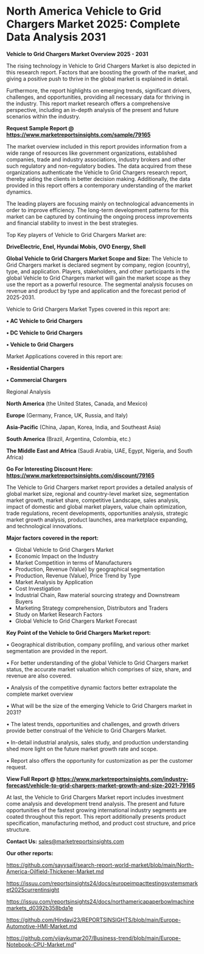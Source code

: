 # North America Vehicle to Grid Chargers Market 2025: Complete Data Analysis 2031

<Strong> Vehicle to Grid Chargers Market Overview 2025 - 2031</strong>

The rising technology in Vehicle to Grid Chargers Market is also depicted in this research report. Factors that are boosting the growth of the market, and giving a positive push to thrive in the global market is explained in detail.

Furthermore, the report highlights on emerging trends, significant drivers, challenges, and opportunities, providing all necessary data for thriving in the industry. This report market research offers a comprehensive perspective, including an in-depth analysis of the present and future scenarios within the industry.

<strong>Request Sample Report @ <a href=https://www.marketreportsinsights.com/sample/79165>https://www.marketreportsinsights.com/sample/79165</a></strong>

The market overview included in this report provides information from a wide range of resources like government organizations, established companies, trade and industry associations, industry brokers and other such regulatory and non-regulatory bodies. The data acquired from these organizations authenticate the Vehicle to Grid Chargers research report, thereby aiding the clients in better decision making. Additionally, the data provided in this report offers a contemporary understanding of the market dynamics.

The leading players are focusing mainly on technological advancements in order to improve efficiency. The long-term development patterns for this market can be captured by continuing the ongoing process improvements and financial stability to invest in the best strategies.

Top Key players of Vehicle to Grid Chargers Market are:

<strong>DriveElectric, Enel, Hyundai Mobis, OVO Energy, Shell</strong>

<strong><b>Global Vehicle to Grid Chargers Market Scope and Size:</b></strong>
The Vehicle to Grid Chargers market is declared segment by company, region (country), type, and application. Players, stakeholders, and other participants in the global Vehicle to Grid Chargers market will gain the market scope as they use the report as a powerful resource. The segmental analysis focuses on revenue and product by type and application and the forecast period of 2025-2031.

Vehicle to Grid Chargers Market Types covered in this report are:

<strong>• AC Vehicle to Grid Chargers

• DC Vehicle to Grid Chargers

• Vehicle to Grid Chargers</strong>

Market Applications covered in this report are:

<strong>• Residential Chargers

• Commercial Chargers</strong> 

Regional Analysis

<strong>North America</strong> (the United States, Canada, and Mexico)

<strong>Europe</strong> (Germany, France, UK, Russia, and Italy)

<strong>Asia-Pacific</strong> (China, Japan, Korea, India, and Southeast Asia)

<strong>South America</strong> (Brazil, Argentina, Colombia, etc.)

<strong>The Middle East and Africa</strong> (Saudi Arabia, UAE, Egypt, Nigeria, and South Africa)

<strong>Go For Interesting Discount Here: <a href=https://www.marketreportsinsights.com/discount/79165>https://www.marketreportsinsights.com/discount/79165</a></strong>

The Vehicle to Grid Chargers market report provides a detailed analysis of global market size, regional and country-level market size, segmentation market growth, market share, competitive Landscape, sales analysis, impact of domestic and global market players, value chain optimization, trade regulations, recent developments, opportunities analysis, strategic market growth analysis, product launches, area marketplace expanding, and technological innovations.

<strong><b>Major factors covered in the report:</b></strong>
<ul>
  <li>Global Vehicle to Grid Chargers Market </li>
  <li>Economic Impact on the Industry</li>
  <li>Market Competition in terms of Manufacturers</li>
  <li>Production, Revenue (Value) by geographical segmentation</li>
  <li>Production, Revenue (Value), Price Trend by Type</li>
  <li>Market Analysis by Application</li>
  <li>Cost Investigation</li>
  <li>Industrial Chain, Raw material sourcing strategy and Downstream Buyers</li>
  <li>Marketing Strategy comprehension, Distributors and Traders</li>
  <li>Study on Market Research Factors</li>
  <li>Global Vehicle to Grid Chargers Market Forecast</li>
</ul>

<strong><b>Key Point of the Vehicle to Grid Chargers Market report:</b></strong>

• Geographical distribution, company profiling, and various other market segmentation are provided in the report.

• For better understanding of the global Vehicle to Grid Chargers market status, the accurate market valuation which comprises of size, share, and revenue are also covered.

• Analysis of the competitive dynamic factors better extrapolate the complete market overview

• What will be the size of the emerging Vehicle to Grid Chargers market in 2031?

• The latest trends, opportunities and challenges, and growth drivers provide better construal of the Vehicle to Grid Chargers Market.

• In-detail industrial analysis, sales study, and production understanding shed more light on the future market growth rate and scope.

• Report also offers the opportunity for customization as per the customer request.

<strong><b>View Full Report @ <a href=https://www.marketreportsinsights.com/industry-forecast/vehicle-to-grid-chargers-market-growth-and-size-2021-79165>https://www.marketreportsinsights.com/industry-forecast/vehicle-to-grid-chargers-market-growth-and-size-2021-79165</a></b></strong>


At last, the Vehicle to Grid Chargers Market report includes investment come analysis and development trend analysis. The present and future opportunities of the fastest growing international industry segments are coated throughout this report. This report additionally presents product specification, manufacturing method, and product cost structure, and price structure.

<strong>Contact Us:</strong>
sales@marketreportsinsights.com

<strong>Our other reports:</strong>

<a href=https://github.com/sayysaif/search-report-world-market/blob/main/North-America-Oilfield-Thickener-Market.md>https://github.com/sayysaif/search-report-world-market/blob/main/North-America-Oilfield-Thickener-Market.md</a>

<a href=https://issuu.com/reportsinsights24/docs/europeimpacttestingsystemsmarket2025currentinsight>https://issuu.com/reportsinsights24/docs/europeimpacttestingsystemsmarket2025currentinsight</a>

<a href=https://issuu.com/reportsinsights24/docs/northamericapaperbowlmachinemarkets_d0392b358bda1e>https://issuu.com/reportsinsights24/docs/northamericapaperbowlmachinemarkets_d0392b358bda1e</a>

<a href=https://github.com/Hindavi23/REPORTSINSIGHTS/blob/main/Europe-Automotive-HMI-Market.md>https://github.com/Hindavi23/REPORTSINSIGHTS/blob/main/Europe-Automotive-HMI-Market.md</a>

<a href=https://github.com/vijaykumar207/Business-trend/blob/main/Europe-Notebook-CPU-Market.md>https://github.com/vijaykumar207/Business-trend/blob/main/Europe-Notebook-CPU-Market.md</a>"
